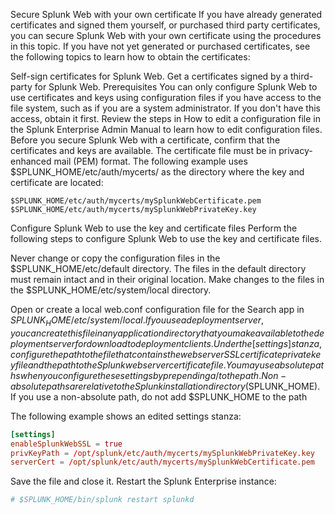 Secure Splunk Web with your own certificate
If you have already generated certificates and signed them yourself, or purchased third party certificates, you can secure Splunk Web with your own certificate using the procedures in this topic. If you have not yet generated or purchased certificates, see the following topics to learn how to obtain the certificates:

Self-sign certificates for Splunk Web.
Get a certificates signed by a third-party for Splunk Web.
Prerequisites
You can only configure Splunk Web to use certificates and keys using configuration files if you have access to the file system, such as if you are a system administrator. If you don't have this access, obtain it first.
Review the steps in How to edit a configuration file in the Splunk Enterprise Admin Manual to learn how to edit configuration files.
Before you secure Splunk Web with a certificate, confirm that the certificates and keys are available. The certificate file must be in privacy-enhanced mail (PEM) format. The following example uses $SPLUNK_HOME/etc/auth/mycerts/ as the directory where the key and certificate are located:
```
$SPLUNK_HOME/etc/auth/mycerts/mySplunkWebCertificate.pem
$SPLUNK_HOME/etc/auth/mycerts/mySplunkWebPrivateKey.key
```

Configure Splunk Web to use the key and certificate files
Perform the following steps to configure Splunk Web to use the key and certificate files.

Never change or copy the configuration files in the $SPLUNK_HOME/etc/default directory. The files in the default directory must remain intact and in their original location. Make changes to the files in the $SPLUNK_HOME/etc/system/local directory.

Open or create a local web.conf configuration file for the Search app in $SPLUNK_HOME/etc/system/local. If you use a deployment server, you can create this file in any application directory that you make available to the deployment server for download to deployment clients.
Under the [settings] stanza, configure the path to the file that contains the web server SSL certificate private key file and the path to the Splunk web server certificate file.
You may use absolute paths when you configure these settings by prepending a / to the path. Non-absolute paths are relative to the Splunk installation directory ($SPLUNK_HOME). If you use a non-absolute path, do not add $SPLUNK_HOME to the path

The following example shows an edited settings stanza:
```conf
[settings]
enableSplunkWebSSL = true
privKeyPath = /opt/splunk/etc/auth/mycerts/mySplunkWebPrivateKey.key 
serverCert = /opt/splunk/etc/auth/mycerts/mySplunkWebCertificate.pem 
```
Save the file and close it.
Restart the Splunk Enterprise instance:
```bash
# $SPLUNK_HOME/bin/splunk restart splunkd
```